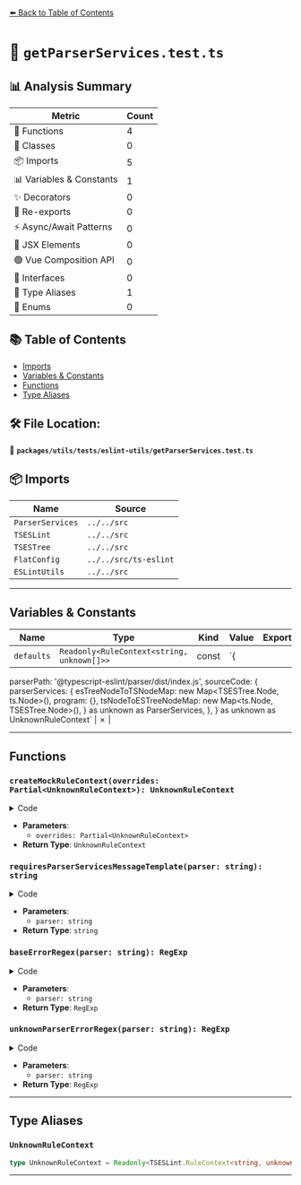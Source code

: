 [⬅️ Back to Table of Contents](../../../../index.md)

# 📄 `getParserServices.test.ts`

## 📊 Analysis Summary

| Metric | Count |
|--------|-------|
| 🔧 Functions | 4 |
| 🧱 Classes | 0 |
| 📦 Imports | 5 |
| 📊 Variables & Constants | 1 |
| ✨ Decorators | 0 |
| 🔄 Re-exports | 0 |
| ⚡ Async/Await Patterns | 0 |
| 💠 JSX Elements | 0 |
| 🟢 Vue Composition API | 0 |
| 📐 Interfaces | 0 |
| 📑 Type Aliases | 1 |
| 🎯 Enums | 0 |

## 📚 Table of Contents

- [Imports](#imports)
- [Variables & Constants](#variables-constants)
- [Functions](#functions)
- [Type Aliases](#type-aliases)

## 🛠️ File Location:
📂 **`packages/utils/tests/eslint-utils/getParserServices.test.ts`**

## 📦 Imports

| Name | Source |
|------|--------|
| `ParserServices` | `../../src` |
| `TSESLint` | `../../src` |
| `TSESTree` | `../../src` |
| `FlatConfig` | `../../src/ts-eslint` |
| `ESLintUtils` | `../../src` |


---

## Variables & Constants

| Name | Type | Kind | Value | Exported |
|------|------|------|-------|----------|
| `defaults` | `Readonly<RuleContext<string, unknown[]>>` | const | `{
  parserPath: '@typescript-eslint/parser/dist/index.js',
  sourceCode: {
    parserServices: {
      esTreeNodeToTSNodeMap: new Map<TSESTree.Node, ts.Node>(),
      program: {},
      tsNodeToESTreeNodeMap: new Map<ts.Node, TSESTree.Node>(),
    } as unknown as ParserServices,
  },
} as unknown as UnknownRuleContext` | ✗ |


---

## Functions

### `createMockRuleContext(overrides: Partial<UnknownRuleContext>): UnknownRuleContext`

<details><summary>Code</summary>

```ts
(
  overrides: Partial<UnknownRuleContext> = {},
): UnknownRuleContext =>
  ({
    ...defaults,
    ...overrides,
  }) as unknown as UnknownRuleContext
```
</details>

- **Parameters**:
  - `overrides: Partial<UnknownRuleContext>`
- **Return Type**: `UnknownRuleContext`
### `requiresParserServicesMessageTemplate(parser: string): string`

<details><summary>Code</summary>

```ts
(parser = '\\S*'): string =>
  'You have used a rule which requires type information, .+\n' +
  `Parser: ${parser}`
```
</details>

- **Parameters**:
  - `parser: string`
- **Return Type**: `string`
### `baseErrorRegex(parser: string): RegExp`

<details><summary>Code</summary>

```ts
(parser?: string): RegExp =>
  new RegExp(requiresParserServicesMessageTemplate(parser))
```
</details>

- **Parameters**:
  - `parser: string`
- **Return Type**: `RegExp`
### `unknownParserErrorRegex(parser: string): RegExp`

<details><summary>Code</summary>

```ts
(parser?: string): RegExp =>
  new RegExp(
    `${requiresParserServicesMessageTemplate(parser)}
Note: detected a parser other than @typescript-eslint/parser. Make sure the parser is configured to forward "parserOptions.project" to @typescript-eslint/parser.`,
  )
```
</details>

- **Parameters**:
  - `parser: string`
- **Return Type**: `RegExp`

---

## Type Aliases

### `UnknownRuleContext`

```ts
type UnknownRuleContext = Readonly<TSESLint.RuleContext<string, unknown[]>>;
```


---